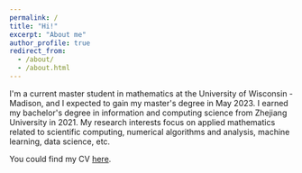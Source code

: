 ```yaml
---
permalink: /
title: "Hi!"
excerpt: "About me"
author_profile: true
redirect_from: 
  - /about/
  - /about.html
---
```


I'm a current master student in mathematics at the University of Wisconsin - Madison, and I expected to gain my master's degree in May 2023. I earned my bachelor's degree in information and computing science from Zhejiang University in 2021. My research interests focus on applied mathematics related to scientific computing, numerical algorithms and analysis, machine learning, data science, etc.

You could find my CV [here](http://dtshen404.github.io/files/CV.pdf).
